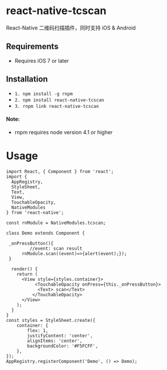 # react-native-tcscan

React-Native 二维码扫描插件，同时支持 iOS & Android
     
##	Requirements

* Requires iOS 7 or later

##	Installation
*	`1. npm install -g rnpm`
* 	`2. npm install react-native-tcscan`
* 	`3.	rnpm link react-native-tcscan`

#### Note:
*	rnpm requires node version 4.1 or higher

# Usage

    import React, { Component } from 'react';
    import {
      AppRegistry,
      StyleSheet,
      Text,
      View,
      TouchableOpacity,
      NativeModules
    } from 'react-native';

    const rnModule = NativeModules.tcscan;

    class Demo extends Component {

     _onPressButton(){
    	     //event: scan result
          rnModule.scan((event)=>{alert(event);});
     }

      render() {
        return (
          <View style={styles.container}>
               <TouchableOpacity onPress={this._onPressButton}>
                <Text> scan</Text>
              </TouchableOpacity>
          </View>
        );
      }
    }
    const styles = StyleSheet.create({
        container: {
            flex: 1,
            justifyContent: 'center',
            alignItems: 'center',
            backgroundColor: '#F5FCFF',
        },
    });
    AppRegistry.registerComponent('Demo', () => Demo);
